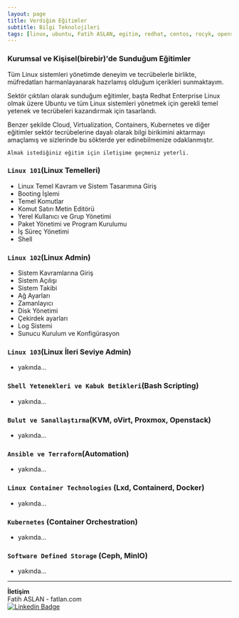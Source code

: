 ```yaml
---
layout: page
title: Verdiğim Eğitimler
subtitle: Bilgi Teknolojileri
tags: [linux, ubuntu, Fatih ASLAN, egitim, redhat, centos, rocyk, opensource, almalinux, debian, fatihaslan, docker, kubernetes, container, rancher, cloud, oVirt, KVM, docker, containerd, container, ceph, minio ]
---
```


### Kurumsal ve Kişisel(birebir)'de Sunduğum Eğitimler

Tüm Linux sistemleri yönetimde deneyim ve tecrübelerle birlikte, müfredatları harmanlayanarak hazırlamış olduğum içerikleri sunmaktayım.

Sektör çıktıları olarak sunduğum eğitimler, başta Redhat Enterprise Linux olmak üzere Ubuntu ve tüm Linux sistemleri yönetmek için gerekli temel yetenek ve tecrübeleri kazandırmak için tasarlandı.

Benzer şekilde Cloud, Virtualization, Containers, Kubernetes ve diğer eğitimler sektör tecrübelerine dayalı olarak bilgi birikimini aktarmayı amaçlamış ve sizlerinde bu sökterde yer edinebilmenize odaklanmıştır.

`Almak istediğiniz eğitim için iletişime geçmeniz yeterli.`

### `Linux 101`(Linux Temelleri)

- Linux Temel Kavram ve Sistem Tasarımına Giriş
- Booting İşlemi
- Temel Komutlar
- Komut Satırı Metin Editörü
- Yerel Kullanıcı ve Grup Yönetimi
- Paket Yönetimi ve Program Kurulumu
- İş Süreç Yönetimi
- Shell

### `Linux 102`(Linux Admin)

- Sistem Kavramlarına Giriş
- Sistem Açılışı
- Sistem Takibi
- Ağ Ayarları
- Zamanlayıcı
- Disk Yönetimi
- Çekirdek ayarları
- Log Sistemi
- Sunucu Kurulum ve Konfigürasyon

### `Linux 103`(Linux İleri Seviye Admin)

- yakında...

### `Shell Yetenekleri ve Kabuk Betikleri`(Bash Scripting)

- yakında...

### `Bulut ve Sanallaştırma`(KVM, oVirt, Proxmox, Openstack)

- yakında...

### `Ansible ve Terraform`(Automation)

- yakında...

### `Linux Container Technologies` (Lxd, Containerd, Docker)

- yakında...

### `Kubernetes` (Container Orchestration)

- yakında...

### `Software Defined Storage` (Ceph, MinIO)

- yakında...

-----
**İletişim**<br>
Fatih ASLAN - fatlan.com<br>
[![Linkedin Badge](https://img.shields.io/badge/fatihaslan-linkedin-blue?style=for-the-badge&logo=linkedin)](https://www.linkedin.com/in/fafatihaslan) <br>
